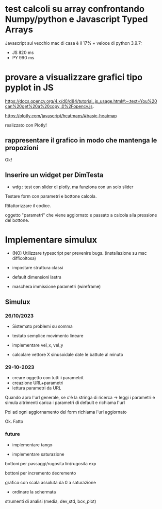 # test calcoli su array confrontando Numpy/python e Javascript Typed Arrays


Javascript sul vecchio mac di casa è il 17% + veloce di python 3.9.7:

- JS 820 ms
- PY 990 ms

# provare a visualizzare grafici tipo pyplot in JS

https://docs.opencv.org/4.x/d0/d84/tutorial_js_usage.html#:~:text=You%20can%20get%20a%20copy,.0%2Fopencv.js.

https://plotly.com/javascript/heatmaps/#basic-heatmap

realizzato con Plotly!

## rappresentare il grafico in modo che mantenga le propozioni
Ok!


## Inserire un widget per DimTesta
- wdg : test con slider di plotly, ma funziona con un solo slider

Testare form con parametri e bottone calcola.

Rifattorizzare il codice.

oggetto "parametri" che viene aggiornato e passato a calcola alla pressione del bottone.

# Implementare simulux

- (NO) Utilizzare typescript per prevenire bugs. (installazione su mac difficoltosa)
- impostare struttura classi

- default dimensioni lastra
- maschera immissione parametri (wireframe)

## Simulux
### 26/10/2023 
- Sistemato problemi su somma
- testato semplice movimento lineare

- implementare vel_x, vel_y
- calcolare vettore X sinusoidale date le battute al minuto



### 29-10-2023

- creare oggetto con tutti i parametrit
- creazione URL+parametri
- lettura parametri da URL

Quando apro l'url generale, 
se c'è la stringa di ricerca -> leggi i parametri e simula
altrimenti carica i parametri di default e richiama l'url

Poi ad ogni aggiornamento del form richiama l'url aggiornato

Ok. Fatto
### future

- implementare tango

- implementare saturazione

bottoni per passaggi/rugosita lin/rugosita exp

bottoni per incremento decremento

grafico con scala assoluta da 0 a saturazione

- ordinare la schermata

strumenti di analisi (media, dev_std, box_plot)
